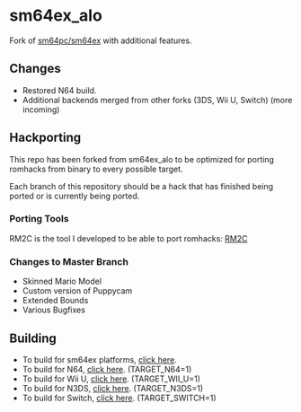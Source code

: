 # sm64ex_alo
Fork of [sm64pc/sm64ex](https://github.com/sm64pc/sm64ex/tree/nightly) with additional features. 

## Changes
 * Restored N64 build.
 * Additional backends merged from other forks (3DS, Wii U, Switch) (more incoming)

## Hackporting

This repo has been forked from sm64ex_alo to be optimized for porting romhacks from binary to every possible target.

Each branch of this repository should be a hack that has finished being ported or is currently being ported.

### Porting Tools

RM2C is the tool I developed to be able to port romhacks: [RM2C](https://gitlab.com/scuttlebugraiser/rom-manger-2-c)

### Changes to Master Branch

 * Skinned Mario Model
 * Custom version of Puppycam
 * Extended Bounds
 * Various Bugfixes

## Building
 * To build for sm64ex platforms, [click here](https://github.com/sm64pc/sm64ex/blob/nightly/README.md).
 * To build for N64, [click here](https://github.com/n64decomp/sm64/blob/master/README.md). (TARGET_N64=1)
 * To build for Wii U, [click here](https://github.com/aboood40091/sm64-port/blob/master/README.md). (TARGET_WII_U=1)
 * To build for N3DS, [click here](https://github.com/sm64-port/sm64_3ds/blob/master/README.md). (TARGET_N3DS=1)
 * To build for Switch, [click here](https://github.com/fgsfdsfgs/sm64ex/blob/switch/README.md). (TARGET_SWITCH=1)
